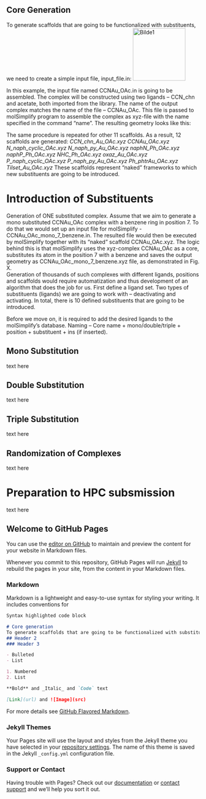 ## Core Generation
To generate scaffolds that are going to be functionalized with substituents, we need to create a simple input file, input_file.in:
<img width="137" alt="Bilde1" src="https://user-images.githubusercontent.com/12988626/82839581-21762b00-9ed0-11ea-971b-0d7f55089521.png">

In this example, the input file named CCNAu_OAc.in is going to be assembled. The complex will be constructed using two ligands – CCN_chn and acetate, both imported from the library. The name of the output complex matches the name of the file – CCNAu_OAc. 
This file is passed to molSimplify program to assemble the complex as xyz-file with the name specified in the command “name”. 
The resulting geometry looks like this:

The same procedure is repeated for other 11 scaffolds. As a result, 12 scaffolds are generated:
_CCN_chn_Au_OAc.xyz_
_CCNAu_OAc.xyz_
_N_naph_cyclic_OAc.xyz_
_N_naph_py_Au_OAc.xyz_
_naphN_Ph_OAc.xyz_
_naphP_Ph_OAc.xyz_
_NHC_Ph_OAc.xyz_
_oxaz_Au_OAc.xyz_
_P_naph_cyclic_OAc.xyz_
_P_naph_py_Au_OAc.xyz_
_Ph_phtrAu_OAc.xyz_
_Tilset_Au_OAc.xyz_
These scaffolds represent “naked” frameworks to which new substituents are going to be introduced. 

# Introduction of Substituents

Generation of ONE substituted complex.
Assume that we aim to generate a mono substituted CCNAu_OAc complex with a benzene ring in position 7. To do that we would set up an input file for molSimplify - CCNAu_OAc_mono_7_benzene.in. The resulted file would then be executed by molSimplify together with its “naked” scaffold CCNAu_OAc.xyz. The logic behind this is that molSimplify uses the xyz-complex CCNAu_OAc as a core, substitutes its atom in the position 7 with a benzene and saves the output geometry as CCNAu_OAc_mono_7_benzene.xyz file, as demonstrated in Fig. X.  
Generation of thousands of such complexes with different ligands, positions and scaffolds would require automatization and thus development of an algorithm that does the job for us. 
First define a ligand set. 
Two types of substituents (ligands) we are going to work with – deactivating and activating. In total, there is 10 defined substituents that are going to be introduced.

Before we move on, it is required to add the desired ligands to the molSimplify’s database. 
Naming – Core name + mono/double/triple + position + substituent + ins (if inserted).

## Mono Substitution

text here

## Double Substitution

text here

## Triple Substitution

text here

## Randomization of Complexes
text here
# Preparation to HPC subsmission
text here
## Welcome to GitHub Pages

You can use the [editor on GitHub](https://github.com/vladimirlevchenko/Machine-Learning-for-pincer-Au-catalysts/edit/master/README.md) to maintain and preview the content for your website in Markdown files.

Whenever you commit to this repository, GitHub Pages will run [Jekyll](https://jekyllrb.com/) to rebuild the pages in your site, from the content in your Markdown files.

### Markdown

Markdown is a lightweight and easy-to-use syntax for styling your writing. It includes conventions for

```markdown
Syntax highlighted code block

# Core generation
To generate scaffolds that are going to be functionalized with substituents, we need to create a simple input file, input_file.in:
## Header 2
### Header 3

- Bulleted
- List

1. Numbered
2. List

**Bold** and _Italic_ and `Code` text

[Link](url) and ![Image](src)
```

For more details see [GitHub Flavored Markdown](https://guides.github.com/features/mastering-markdown/).

### Jekyll Themes

Your Pages site will use the layout and styles from the Jekyll theme you have selected in your [repository settings](https://github.com/vladimirlevchenko/Machine-Learning-for-pincer-Au-catalysts/settings). The name of this theme is saved in the Jekyll `_config.yml` configuration file.

### Support or Contact

Having trouble with Pages? Check out our [documentation](https://help.github.com/categories/github-pages-basics/) or [contact support](https://github.com/contact) and we’ll help you sort it out.
